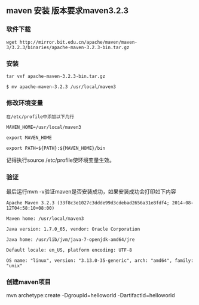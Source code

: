 ## maven 安装 版本要求maven3.2.3

### 软件下载

```
wget http://mirror.bit.edu.cn/apache/maven/maven-3/3.2.3/binaries/apache-maven-3.2.3-bin.tar.gz
```

### 安装

```
tar vxf apache-maven-3.2.3-bin.tar.gz

$ mv apache-maven-3.2.3 /usr/local/maven3
```

### 修改环境变量

```
在/etc/profile中添加以下几行

MAVEN_HOME=/usr/local/maven3

export MAVEN_HOME

export PATH=${PATH}:${MAVEN_HOME}/bin
```

记得执行source /etc/profile使环境变量生效。

### 验证

最后运行mvn -v验证maven是否安装成功，如果安装成功会打印如下内容
```
Apache Maven 3.2.3 (33f8c3e1027c3ddde99d3cdebad2656a31e8fdf4; 2014-08-12T04:58:10+08:00)

Maven home: /usr/local/maven3

Java version: 1.7.0_65, vendor: Oracle Corporation

Java home: /usr/lib/jvm/java-7-openjdk-amd64/jre

Default locale: en_US, platform encoding: UTF-8

OS name: "linux", version: "3.13.0-35-generic", arch: "amd64", family: "unix"
```

### 创建maven项目

mvn archetype:create -DgroupId=helloworld -DartifactId=helloworld
